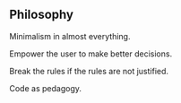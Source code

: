 ## Philosophy

Minimalism in almost everything.

Empower the user to make better decisions. 

Break the rules if the rules are not justified.

Code as pedagogy.
